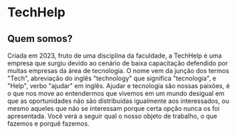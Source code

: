 # TechHelp
## Quem somos? 
Criada em 2023, fruto de uma disciplina da faculdade, a TechHelp é uma empresa que surgiu devido ao cenário de baixa capacitação defendido por muitas empresas da área de tecnologia. O nome vem da junção dos termos "Tech", abreviação do inglês "technology" que significa "tecnologia", e "Help", verbo "ajudar" em inglês. Ajudar e tecnologia são nossas paixões, é o que nos move ao entendermos que vivemos em um mundo desigual em que as oportunidades não são distribuidas igualmente aos interessados, ou mesmo aqueles que não se interessam porque certa opção nunca os foi apresentada. Você verá a seguir qual o nosso objeto de trabalho, o que fazemos e porquê fazemos. 
